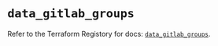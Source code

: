 # `data_gitlab_groups`

Refer to the Terraform Registory for docs: [`data_gitlab_groups`](https://www.terraform.io/docs/providers/gitlab/d/groups).

